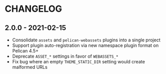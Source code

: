 CHANGELOG
=========

2.0.0 - 2021-02-15
------------------

* Consolidate `assets` and `pelican-webassets` plugins into a single project
* Support plugin auto-registration via new namespace plugin format on Pelican 4.5+
* Deprecate `ASSET_*` settings in favor of `WEBASSETS_*`
* Fix bug where an empty `THEME_STATIC_DIR` setting would create malformed URLs
